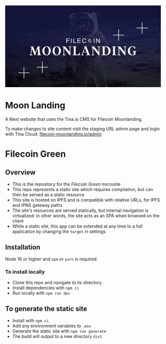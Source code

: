 ![Moonlanding graph image](public/open-graph-image.png)

# Moon Landing

A Next website that uses the Tina.io CMS for Filecoin Moonlanding.

To make changes to site content visit the staging URL admin page and login with Tina Cloud: [filecoin-moonlanding.io/admin](https://www.filecoin-moonlanding.io/admin/)



# Filecoin Green

## Overview

- This is the repository for the _Filecoin Green_ microsite
- This repo represents a static site which requires compilation, but can then be served as a static resource
- This site is hosted on IPFS and is compatible with relative URLs, for IPFS and IPNS gateway paths
- The site's resources are served statically, but internal navigation is virtualized: in other words, the site acts as an SPA when browsed on the client
- While a static site, this app can be extended at any time to a full application by changing the `target` in settings

## Installation

Node 16 or higher and `npm` or `yarn` is required.

### To install locally

- Clone this repo and navigate to its directory
- Install dependencies with `npm ci`
- Run locally with `npm run dev`

## To generate the static site

- Install with `npm ci`
- Add any environment variables to `.env`
- Generate the static site with `npm run generate`
- The build will output to a new directory `dist`